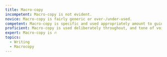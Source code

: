 ```yaml
---
title: Macro-copy
incompetent: Macro-copy is not evident.
novice: Macro-copy is fairly generic or over-/under-used.
competent: Macro-copy is specific and used appropriately amount to guide the user.
proficient: Macro-copy is used deliberately throughout, and tone of voice has clearly been considered as appropriate.
expert: Macro-copy is 🔥
topics:
  - Writing
  - Macrocopy
---
```

